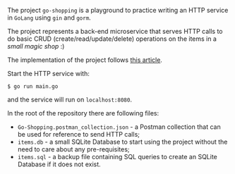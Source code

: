 The project `go-shopping` is a playground to practice writing an HTTP service in `GoLang` using `gin` and `gorm`.

The project represents a back-end microservice that serves HTTP calls to do basic CRUD (create/read/update/delete) operations
on the items in a *small magic shop* :)

The implementation of the project follows [this article](https://blog.logrocket.com/how-to-build-a-rest-api-with-golang-using-gin-and-gorm/).

Start the HTTP service with:
```
$ go run main.go
```
and the service will run on `localhost:8080`.

In the root of the repository there are following files:
- `Go-Shopping.postman_collection.json` - a Postman collection that can be used for reference to send HTTP calls;
- `items.db` - a small SQLite Database to start using the project without the need to care about any pre-requisites;
- `items.sql` - a backup file containing SQL queries to create an SQLite Database if it does not exist.

